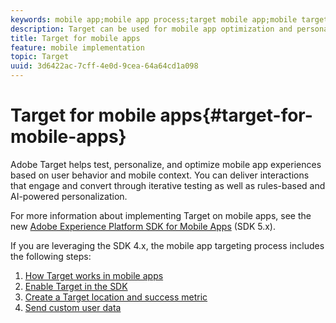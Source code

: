 ```yaml
---
keywords: mobile app;mobile app process;target mobile app;mobile target locations;mobile app success metrics
description: Target can be used for mobile app optimization and personalization
title: Target for mobile apps
feature: mobile implementation
topic: Target
uuid: 3d6422ac-7cff-4e0d-9cea-64a64cd1a098
---
```


# Target for mobile apps{#target-for-mobile-apps}

Adobe Target helps test, personalize, and optimize mobile app experiences based on user behavior and mobile context. You can deliver interactions that engage and convert through iterative testing as well as rules-based and AI-powered personalization.

For more information about implementing Target on mobile apps, see the new [Adobe Experience Platform SDK for Mobile Apps](https://aep-sdks.gitbook.io/docs/using-mobile-extensions/adobe-target) (SDK 5.x).

If you are leveraging the SDK 4.x, the mobile app targeting process includes the following steps:

1. [How Target works in mobile apps](/help/c-target-mobile-app/mobile-how-target-works-mobile-apps.md)
1. [Enable Target in the SDK](/help/c-target-mobile-app/mobile-enable-target-in-sdk.md)
1. [Create a Target location and success metric](/help/c-target-mobile-app/mobile-create-location-and-metric.md)
1. [Send custom user data](/help/c-target-mobile-app/mobile-custom-user-data.md)